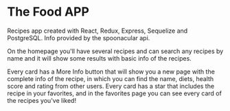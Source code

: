 # The Food APP 

Recipes app created with React, Redux, Express, Sequelize and PostgreSQL.
Info provided by the spoonacular api.

On the homepage you'll have several recipes and can search any recipes by name and it will show some results with basic info of the recipes.

Every card has a More Info button that will show you a new page with the complete info of the recipe, in which you can find the name, diets, health score and rating from other users. Every card has a star that includes the recipe in your favorites, and in the favorites page you can see every card of the recipes you've liked!